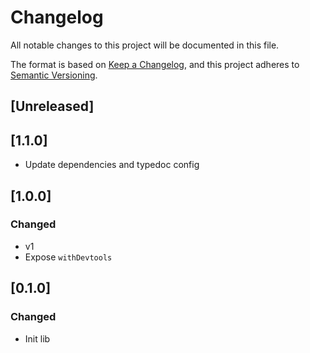 # Changelog

All notable changes to this project will be documented in this file.

The format is based on [Keep a Changelog](https://keepachangelog.com/en/1.0.0/),
and this project adheres to [Semantic Versioning](https://semver.org/spec/v2.0.0.html).

## [Unreleased]

## [1.1.0]

-   Update dependencies and typedoc config

## [1.0.0]

### Changed

-   v1
-   Expose `withDevtools`

## [0.1.0]

### Changed

-   Init lib
